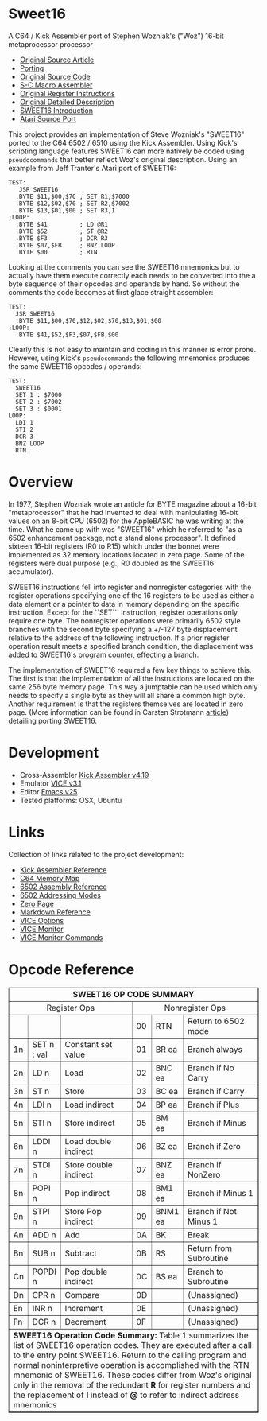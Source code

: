 # Sweet16
A C64 / Kick Assembler port of Stephen Wozniak's ("Woz") 16-bit metaprocessor processor
- [Original Source Article](http://amigan.1emu.net/kolsen/programming/sweet16.html)
- [Porting](http://www.6502.org/source/interpreters/sweet16.htm)
- [Original Source Code](http://www.6502.org/source/interpreters/sweet16.htm#The_Story_of_Sweet_Sixteen)
- [S-C Macro Assembler](http://www.6502.org/source/interpreters/sweet16.htm#Sweet_16_S_C_Macro_Assembler_Tex)
- [Original Register Instructions](http://www.6502.org/source/interpreters/sweet16.htm#Register_Instructions_)
- [Original Detailed Description](http://www.6502.org/source/interpreters/sweet16.htm#SWEET_16_A_Pseudo_16_Bit_Micropr)
- [SWEET16 Introduction](http://www.6502.org/source/interpreters/sweet16.htm#SWEET_16_INTRODUCTION)
- [Atari Source Port](https://github.com/jefftranter/6502/blob/master/asm/sweet16/sweet16.s)

This project provides an implementation of Steve Wozniak's "SWEET16" ported to the C64 6502 / 6510 using the Kick Assembler.   Using Kick's scripting language features SWEET16 can more natively be coded using ```pseudocommands``` that better reflect Woz's original description.  Using an example from Jeff Tranter's Atari port of SWEET16:

```
TEST:
   JSR SWEET16
  .BYTE $11,$00,$70 ; SET R1,$7000
  .BYTE $12,$02,$70 ; SET R2,$7002
  .BYTE $13,$01,$00 ; SET R3,1
;LOOP:
  .BYTE $41         ; LD @R1
  .BYTE $52         ; ST @R2
  .BYTE $F3         ; DCR R3
  .BYTE $07,$FB     ; BNZ LOOP
  .BYTE $00         ; RTN
```

Looking at the comments you can see the SWEET16 mnemonics but to actually have them execute correctly each needs to be converted into the a byte sequence of their opcodes and operands by hand.  So without the comments the code becomes at first glace straight assembler:

```
TEST:
  JSR SWEET16
  .BYTE $11,$00,$70,$12,$02,$70,$13,$01,$00
;LOOP:
  .BYTE $41,$52,$F3,$07,$FB,$00
```

Clearly this is not easy to maintain and coding in this manner is error prone.   However, using Kick's ```pseudocommands``` the following mnemonics produces the same SWEET16 opcodes / operands:

```
TEST:
  SWEET16
  SET 1 : $7000
  SET 2 : $7002
  SET 3 : $0001
LOOP:
  LDI 1
  STI 2
  DCR 3
  BNZ LOOP
  RTN
```

# Overview
In 1977, Stephen Wozniak wrote an article for BYTE magazine about a 16-bit "metaprocessor" that he had invented to deal with manipulating 16-bit values on an 8-bit CPU (6502) for the AppleBASIC he was writing at the time.  What he came up with was "SWEET16"  which he referred to "as a 6502 enhancement package, not a stand alone processor".  It defined sixteen 16-bit registers (R0 to R15) which under the bonnet were implemented as 32 memory locations located in zero page. Some of the registers were dual purpose (e.g., R0 doubled as the SWEET16 accumulator).  

SWEET16 instructions fell into register and nonregister categories with the register operations specifying one of the 16 registers to be used as either a data element or a pointer to data in memory depending on the specific instruction.  Except for the ``SET``` instruction, register operations only require one byte. The nonregister operations were primarily 6502 style branches with the second byte specifying a +/-127 byte displacement relative to the address of the following instruction. If a prior register operation result meets a specified branch condition, the displacement was added to SWEET16's program counter, effecting a branch.

The implementation of SWEET16 required a few key things to achieve this.   The first is that the implementation of all the instructions are located on the same 256 byte memory page.  This way a jumptable can be used which only needs to specify a single byte as they will all share a common high byte.  Another requirement is that the registers themselves are located in zero page.  (More information can be found in Carsten Strotmann [article](http://www.6502.org/source/interpreters/sweet16.htm)) detailing porting SWEET16.


# Development
- Cross-Assembler [Kick Assembler v4.19](http://www.theweb.dk/KickAssembler/Main.html#frontpage)
- Emulator [VICE v3.1](http://vice-emu.sourceforge.net/)
- Editor [Emacs v25](https://www.gnu.org/software/emacs/)
- Tested platforms: OSX, Ubuntu

# Links
Collection of links related to the project development:
 - [Kick Assembler Reference](http://www.theweb.dk/KickAssembler/webhelp/content/cpt_Introduction.html)
 - [C64 Memory Map](http://sta.c64.org/cbm64mem.html)
 - [6502 Assembly Reference](http://www.obelisk.me.uk/6502/reference.html)
 - [6502 Addressing Modes](http://www.obelisk.me.uk/6502/addressing.html)
 - [Zero Page](https://www.c64-wiki.com/wiki/Zeropage)
 - [Markdown Reference](https://github.com/adam-p/markdown-here/wiki/Markdown-Cheatsheet)
 - [VICE Options](https://github.com/rjanicek/vice.js/blob/master/vice-options.md)
 - [VICE Monitor](http://codebase64.org/doku.php?id=base:using_the_vice_monitor)
 - [VICE Monitor Commands](http://vice-emu.sourceforge.net/vice_12.html#SEC290)
 
# Opcode Reference

<table width="100%" border="">
<tbody><tr><td align="center" colspan="6"><b>SWEET16 OP CODE SUMMARY</b></td></tr>
<tr><td align="center" width="50%" colspan="3">Register Ops</td><td align="center" width="50%" colspan="3">Nonregister Ops</td></tr>
<tr><td width="5%">&nbsp;</td><td width="12%">&nbsp;</td><td width="33%">&nbsp;</td><td width="5%">00</td><td width="12%">RTN</td><td width="33%">Return to 6502 mode</td></tr>
<tr><td>1n</td><td>SET n : val</td><td>Constant set value</td><td>01</td><td>BR ea</td><td>Branch always</td></tr>
<tr><td>2n</td><td>LD n</td><td>Load</td><td>02</td><td>BNC ea</td><td>Branch if No Carry</td></tr>
<tr><td>3n</td><td>ST n</td><td>Store</td><td>03</td><td>BC ea</td><td>Branch if Carry</td></tr>
<tr><td>4n</td><td>LDI n</td><td>Load indirect</td><td>04</td><td>BP ea</td><td>Branch if Plus</td></tr>
<tr><td>5n</td><td>STI n</td><td>Store indirect</td><td>05</td><td>BM ea</td><td>Branch if Minus</td></tr>
<tr><td>6n</td><td>LDDI n</td><td>Load double indirect</td><td>06</td><td>BZ ea</td><td>Branch if Zero</td></tr>
<tr><td>7n</td><td>STDI n</td><td>Store double indirect</td><td>07</td><td>BNZ ea</td><td>Branch if NonZero</td></tr>
<tr><td>8n</td><td>POPI n</td><td>Pop indirect</td><td>08</td><td>BM1 ea</td><td>Branch if Minus 1</td></tr>
<tr><td>9n</td><td>STPI n</td><td>Store Pop indirect</td><td>09</td><td>BNM1 ea</td><td>Branch if Not Minus 1</td></tr>
<tr><td>An</td><td>ADD n</td><td>Add</td><td>0A</td><td>BK</td><td>Break</td></tr>
<tr><td>Bn</td><td>SUB n</td><td>Subtract</td><td>0B</td><td>RS</td><td>Return from Subroutine</td></tr>
<tr><td>Cn</td><td>POPDI n</td><td>Pop double indirect</td><td>0C</td><td>BS ea</td><td>Branch to Subroutine</td></tr>
<tr><td>Dn</td><td>CPR n</td><td>Compare</td><td>0D</td><td>&nbsp;</td><td>(Unassigned)</td></tr>
<tr><td>En</td><td>INR n</td><td>Increment</td><td>0E</td><td>&nbsp;</td><td>(Unassigned)</td></tr>
<tr><td>Fn</td><td>DCR n</td><td>Decrement</td><td>0F</td><td>&nbsp;</td><td>(Unassigned)</td></tr>
<tr><td colspan="6"><b>SWEET16 Operation Code Summary:</b> Table 1 summarizes the list of SWEET16 operation codes.  They are executed after a call to the entry point SWEET16.  Return to the calling program and normal noninterpretive operation is accomplished with the RTN mnemonic of SWEET16.  These codes differ from Woz's original only in the removal of the redundant <b>R</b> for register numbers and the replacement of <b>I</b> instead of <b>@</b> to refer to indirect address mnemonics</td></tr>
</tbody></table>
